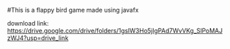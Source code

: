#This is a flappy bird game made using javafx 

download link: https://drive.google.com/drive/folders/1gsIW3Ho5jIgPAd7WvVKg_SlPoMAJzWJ4?usp=drive_link
